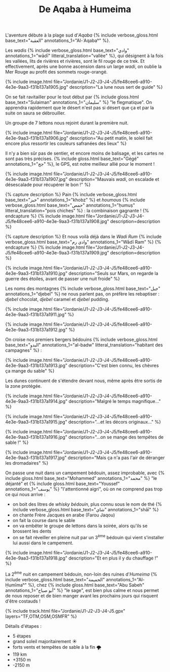 ﻿---
title: "De Aqaba à Humeima"
permalink: /Jordanie/J1-J2-J3-J4-J5/
sidebar:
  nav: "jordanie"
enable_tracks: true
---

L'aventure débute à la plage sud d'*Aqaba*
{% include verbose_gloss.html base_text="العقبة" annotations_1="Al-ʿAqabaʰ" %}.

Les *wadis*
{% include verbose_gloss.html base_text="وادي" annotations_1="wādī" litteral_translation="vallée" %},
qui désignent à la fois les vallées, lits de rivières et rivières, sont le fil rouge de ce trek.
Et effectivement, après une bonne ascension dans un large *wadi*, on oublie la Mer Rouge au profit des sommets rouge-orangé.

{% include image.html file="Jordanie/J1-J2-J3-J4-J5/fe48cee6-a910-4e3e-9aa3-f31b137a1905.jpg" description="La lune nous sert de guide" %}

On se fait ravitailler pour le tout début par {% include gloss.html base_text="Sulaiman" annotations_1="سليمان" %} "le flegmatique".
On apprendra rapidement que le désert n'est pas si désert que ça et par la suite on saura se débrouiller.

Un groupe de 7 lettons nous rejoint durant la première nuit.

{% include image.html file="Jordanie/J1-J2-J3-J4-J5/fe48cee6-a910-4e3e-9aa3-f31b137a1906.jpg" description="Au petit matin, le soleil fait encore plus ressortir les couleurs safranées des lieux" %}

Il n'y a bien sûr pas de sentier, et encore moins de balisage, et les cartes ne sont pas très précises.
{% include gloss.html base_text="Gégé" annotations_1="جج" %}, le GPS, est notre meilleur allié pour le moment !

{% include image.html file="Jordanie/J1-J2-J3-J4-J5/fe48cee6-a910-4e3e-9aa3-f31b137a1907.jpg" description="Mauvais *wadi*, on escalade et désescalade pour récupérer le bon !" %}

{% capture description %}
Pain
{% include verbose_gloss.html base_text="خبز" annotations_1="khobz" %}
et *houmous*
{% include verbose_gloss.html base_text="حمص" annotations_1="ḥumuṣ" litteral_translation="pois chiches" %} :
la combinaison gagnante !
{% endcapture %}
{% include image.html file="Jordanie/J1-J2-J3-J4-J5/fe48cee6-a910-4e3e-9aa3-f31b137a1908.jpg" description=description %}

{% capture description %}
Et nous voilà déjà dans le *Wadi Rum*
{% include verbose_gloss.html base_text="وادي رم" annotations_1="Wādī Ram" %}
{% endcapture %}
{% include image.html file="Jordanie/J1-J2-J3-J4-J5/fe48cee6-a910-4e3e-9aa3-f31b137a1909.jpg" description=description %}

{% include image.html file="Jordanie/J1-J2-J3-J4-J5/fe48cee6-a910-4e3e-9aa3-f31b137a1910.jpg" description="Seuls sur Mars, on regarde la guerre des étoiles, avant de passer une nuit froide" %}

Les noms des montagnes
{% include verbose_gloss.html base_text="جبل" annotations_1="djebel" %}
ne nous parlent pas, on préfère les rebaptiser : *djebel* chocolat, *djebel* caramel et *djebel* pudding.

{% include image.html file="Jordanie/J1-J2-J3-J4-J5/fe48cee6-a910-4e3e-9aa3-f31b137a1911.jpg" %}

{% include image.html file="Jordanie/J1-J2-J3-J4-J5/fe48cee6-a910-4e3e-9aa3-f31b137a1912.jpg" %}

On croise nos premiers bergers bédouins
{% include verbose_gloss.html base_text="البدو" annotations_1="al-badw" litteral_translation="habitant des campagnes" %} :

{% include image.html file="Jordanie/J1-J2-J3-J4-J5/fe48cee6-a910-4e3e-9aa3-f31b137a1913.jpg" description="C'est bien connu, les chèvres ça mange du sable" %}

Les dunes continuent de s'étendre devant nous, même après être sortis de la zone protégée.

{% include image.html file="Jordanie/J1-J2-J3-J4-J5/fe48cee6-a910-4e3e-9aa3-f31b137a1914.jpg" description="Malgré le temps magnifique..." %}

{% include image.html file="Jordanie/J1-J2-J3-J4-J5/fe48cee6-a910-4e3e-9aa3-f31b137a1915.jpg" description="...et les décors originaux..." %}

{% include image.html file="Jordanie/J1-J2-J3-J4-J5/fe48cee6-a910-4e3e-9aa3-f31b137a1916.jpg" description="...on se mange des tempêtes de sable !" %}

{% include image.html file="Jordanie/J1-J2-J3-J4-J5/fe48cee6-a910-4e3e-9aa3-f31b137a1917.jpg" description="Mais ça n'a pas l'air de déranger les dromadaires" %}

On passe une nuit dans un campement bédouin, assez improbable,
avec {% include gloss.html base_text="Mohammed" annotations_1="محمد" %} "le déjanté"
et {% include gloss.html base_text="Youssef" annotations_1="يوسف" %} "l'attentionné aigri",
où on ne comprend pas trop ce qui nous arrive :
* on boit des litres de *whisky bédouin*, plus connu sous le nom de thé
  {% include verbose_gloss.html base_text="شاي" annotations_1="shāī" %}
* on chante Frère Jacques en arabe (Farou Jaqou)
* on fait la course dans le sable
* on va embêter le groupe de lettons dans la soirée, alors qu'ils se brossent les dents
* on se fait réveiller en pleine nuit par un 3<sup>ème</sup> bédouin qui vient s'installer lui aussi dans le campement.

{% include image.html file="Jordanie/J1-J2-J3-J4-J5/fe48cee6-a910-4e3e-9aa3-f31b137a1918.jpg" description="Et en plus il y du chauffage !" %}

La 2<sup>ème</sup> nuit en campement bédouin, non-loin des ruines d'*Humeima*
{% include verbose_gloss.html base_text="الحميمة" annotations_1="Al-Ḥumīmaʰ" %},
chez {% include gloss.html base_text="Abu Sabeh" annotations_1="أبو صباح" %} "le sage",
est bien plus calme et nous permet de nous reposer et de bien manger avant les prochains jours qui risquent d'être costauds !

{% include track.html file="Jordanie/J1-J2-J3-J4-J5.gpx" layers="TF,OTM,OSM,OSMFR" %}

Détails d'étapes :
* 5 étapes
* grand soleil majoritairement :sunny:
* forts vents et tempêtes de sable à la fin :tornado:
* 119 km
* +3150 m
* -2150 m
